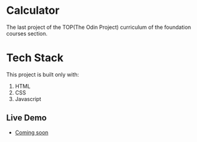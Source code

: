 # Calculator
The last project of the TOP(The Odin Project) curriculum of the foundation courses section.

# Tech Stack
This project is built only with:

1. HTML
2. CSS
3. Javascript

## Live Demo
- [Coming soon](#)